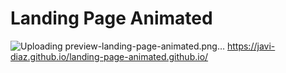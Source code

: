 # Landing Page Animated
![Uploading preview-landing-page-animated.png…]()
https://javi-diaz.github.io/landing-page-animated.github.io/
